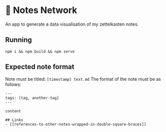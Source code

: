 # 📝 Notes Network

An app to generate a data visualisation of my zettelkasten notes.

## Running

```
npm i && npm build && npm serve
```

## Expected note format

Note must be titled: `[timestamp] text.md` The format of the note must be as follows:
```
---
tags: [tag, another-tag]
---

content

## Links
- [[references-to-other-notes-wrapped-in-double-square-braces]]
```

